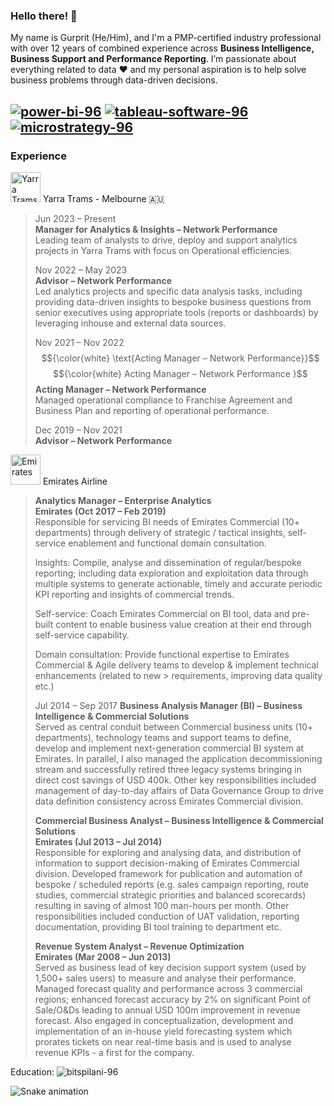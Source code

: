 ### Hello there! 👋  

My name is Gurprit (He/Him), and I'm a PMP-certified industry professional with over 12 years of combined experience across **Business Intelligence, Business Support and Performance Reporting**. I’m passionate about everything related to data ♥️  and my personal aspiration is to help solve business problems through data-driven decisions.

[![power-bi-96](https://github.com/user-attachments/assets/e60875ad-ee83-48ad-8f2e-68eca2ae8fea)][1]
[![tableau-software-96](https://github.com/user-attachments/assets/f597f4b7-3aca-4f0b-86cd-b7e7c914cb04 "Intermediate in Tableau")][2]
[![microstrategy-96](https://github.com/user-attachments/assets/f9b5aeec-c1e8-43f7-8d4b-86bb01a89605 "Intermediate in MicroStrategy")][3]
---

### **Experience**  

[<img src="https://github.com/user-attachments/assets/e564c705-3a7b-47d8-8635-678f85706786" width="48" alt="Yarra Trams">][4]
  Yarra Trams - Melbourne 🇦🇺
 > Jun 2023 – Present   
 > **Manager for Analytics & Insights – Network Performance**   
 > Leading team of analysts to drive, deploy and support analytics projects in Yarra Trams with focus on Operational efficiencies.  
 >
 > Nov 2022 – May 2023  
 > **Advisor – Network Performance**  
 > Led analytics projects and specific data analysis tasks, including providing data-driven insights to bespoke business questions from senior executives using appropriate tools (reports or dashboards) by leveraging inhouse and external data sources.
 >
 > Nov 2021 – Nov 2022  
 > $${\color{white} \text{Acting Manager – Network Performance}}$$
 > $${\color{white} Acting Manager – Network Performance }$$
 > **Acting Manager – Network Performance**  
 > Managed operational compliance to Franchise Agreement and Business Plan and reporting of operational performance.
 >
 > Dec 2019 – Nov 2021  
 > **Advisor – Network Performance**   
  
  
[<img src="https://github.com/user-attachments/assets/51c02dc2-26ff-472e-a5ea-d7a4c88176a3" width="48" alt="Emirates">][4]
 Emirates Airline  
 > **Analytics Manager – Enterprise Analytics**  
 > **Emirates (Oct 2017 – Feb 2019)**  
 > Responsible for servicing BI needs of Emirates Commercial (10+ departments) through delivery of strategic / tactical insights, self-service enablement and functional domain consultation.
 > 
 > Insights: Compile, analyse and dissemination of regular/bespoke reporting; including data exploration and exploitation data through multiple systems to generate  actionable, timely and accurate periodic KPI reporting and insights of commercial trends.
 > 
 > Self-service: Coach Emirates Commercial on BI tool, data and pre-built content to enable business value creation at their end through self-service capability.
 > 
 > Domain consultation: Provide functional expertise to Emirates Commercial & Agile delivery teams to develop & implement technical enhancements (related to new  > requirements, improving data quality etc.)
 > 
 > Jul 2014 – Sep 2017
 > **Business Analysis Manager (BI) – Business Intelligence & Commercial Solutions**  
 > Served as central conduit between Commercial business units (10+ departments), technology teams and support teams to define, develop and implement next-generation commercial BI system at Emirates. In parallel, I also managed the application decommissioning stream and successfully retired three legacy systems bringing in direct cost savings of USD 400k. Other key responsibilities included management of day-to-day affairs of Data Governance Group to drive data definition consistency across Emirates Commercial division.
 > 
 > **Commercial Business Analyst – Business Intelligence & Commercial Solutions**   
 > **Emirates (Jul 2013 – Jul 2014)**  
 > Responsible for exploring and analysing data, and distribution of information to support decision-making of Emirates Commercial division. Developed framework for publication and automation of bespoke / scheduled reports (e.g. sales campaign reporting, route studies, commercial strategic priorities and balanced scorecards) resulting in saving of almost 100 man-hours per month. Other responsibilities included conduction of UAT validation, reporting documentation, providing BI tool training to department etc.
 > 
 > **Revenue System Analyst – Revenue Optimization**  
 > **Emirates (Mar 2008 – Jun 2013)**  
 > Served as business lead of key decision support system (used by 1,500+ sales users) to measure and analyse their performance. Managed forecast quality and performance across 3 commercial regions; enhanced forecast accuracy by 2% on significant Point of Sale/O&Ds leading to annual USD 100m improvement in revenue forecast. Also engaged in conceptualization, development and implementation of an in-house yield forecasting system which prorates tickets on near real-time basis and is used to analyse revenue KPIs - a first for the company.  
 > 
Education:
![bitspilani-96](https://github.com/user-attachments/assets/f292f9a6-7764-476b-a423-8e1420e4f36b)


[1]: https://www.microsoft.com/en-us/power-platform/products/power-bi
[2]: https://www.tableau.com/
[3]: https://www.microstrategy.com/
[4]: https://yarratrams.com.au/


![Snake animation](https://github.com/G-S-LTU/G-S-LTU/blob/output/github-contribution-grid-snake.svg)

<!--
**G-S-LTU/G-S-LTU** is a ✨ _special_ ✨ repository because its `README.md` (this file) appears on your GitHub profile.

Here are some ideas to get you started:

- 🔭 I’m currently working on ...
- 🌱 I’m currently learning ...
- 👯 I’m looking to collaborate on ...
- 🤔 I’m looking for help with ...
- 💬 Ask me about ...
- 📫 How to reach me: ...
- 😄 Pronouns: ...
- ⚡ Fun fact: ...
-->
